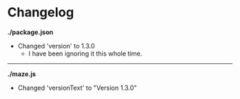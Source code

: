 # Changelog

**./package.json**
* Changed 'version' to 1.3.0
	* I have been ignoring it this whole time.

---

**./maze.js**
* Changed 'versionText' to "Version 1.3.0"
